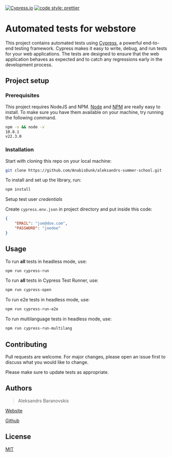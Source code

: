 [![Cypress.io](https://img.shields.io/badge/tested%20with-Cypress-04C38E.svg)](https://www.cypress.io/)
[![code style: prettier](https://img.shields.io/badge/code_style-prettier-ff69b4.svg?style=flat-square)](https://github.com/prettier/prettier)

# Automated tests for webstore

This project contains automated tests using [Cypress](https://www.cypress.io/), a powerful end-to-end testing framework. Cypress makes it easy to write, debug, and run tests for your web applications. The tests are designed to ensure that the web application behaves as expected and to catch any regressions early in the development process.

## Project setup

### Prerequisites

This project requires NodeJS and NPM.
[Node](http://nodejs.org/) and [NPM](https://npmjs.org/) are really easy to install.
To make sure you have them available on your machine,
try running the following command.

```bash
npm -v && node -v
10.8.1
v22.3.0
```

### Installation

Start with cloning this repo on your local machine:

```bash
git clone https://github.com/AnubisDunk/aleksandrs-summer-school.git
```

To install and set up the library, run:

```bash
npm install
```

Setup test user _credentials_

Create `cypress.env.json` in project directory and put inside this code:

```json
{
    "EMAIL": "joe@doe.com",
    "PASSWORD": "joedoe"
}
```

## Usage

To run **all** tests in headless mode, use:

```bash
npm run cypress-run
```

To run **all** tests in Cypress Test Runner, use:

```bash
npm run cypress-open
```

To run e2e tests in headless mode, use:

```bash
npm run cypress-run-e2e
```

To run multilanguage tests in headless mode, use:

```bash
npm run cypress-run-multilang
```

## Contributing

Pull requests are welcome. For major changes, please open an issue first
to discuss what you would like to change.

Please make sure to update tests as appropriate.

## Authors

> Aleksandrs Baranovskis

[Website](https://anubisdunk.com/cv)

[Github](https://github.com/AnubisDunk)

## License

[MIT](https://choosealicense.com/licenses/mit/)
